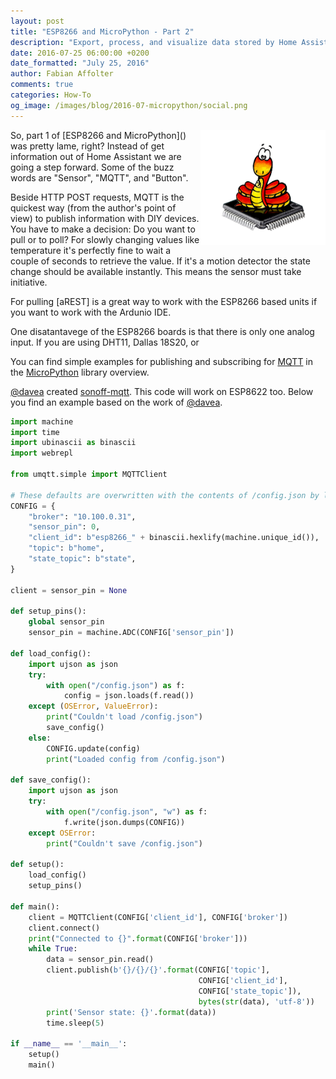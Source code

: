 ```yaml
---
layout: post
title: "ESP8266 and MicroPython - Part 2"
description: "Export, process, and visualize data stored by Home Assistant."
date: 2016-07-25 06:00:00 +0200
date_formatted: "July 25, 2016"
author: Fabian Affolter
comments: true
categories: How-To
og_image: /images/blog/2016-07-micropython/social.png
---
```


<img src='/images/blog/2016-07-micropython/micropython.png' style='clear: right; border:none; box-shadow: none; float: right; margin-bottom: 12px;' width='200' />
So, part 1 of [ESP8266 and MicroPython]() was pretty lame, right? Instead of get information out of Home Assistant we are going a step forward. Some of the buzz words are "Sensor", "MQTT", and "Button". 

<!--more-->

Beside HTTP POST requests, MQTT is the quickest way (from the author's point of view) to publish information with DIY devices. You have to make a decision: Do you want to pull or to poll? For slowly changing values like temperature it's perfectly fine to wait a couple of seconds to retrieve the value. If it's a motion detector the state change should be available instantly. This means the sensor must take initiative. 

For pulling [aREST] is a great way to work with the ESP8266 based units if you want to work with the Ardunio IDE. 

One disatantavege of the ESP8266 boards is that there is only one analog input. If you are using DHT11, Dallas 18S20, or 

You can find simple examples for publishing and subscribing for [MQTT](https://github.com/micropython/micropython-lib/tree/master/umqtt.simple) in the [MicroPython](https://github.com/micropython/micropython-lib) library overview. 

[@davea](https://github.com/davea) created [sonoff-mqtt](https://github.com/davea/sonoff-mqtt). This code will work on ESP8622 too. Below you find an example based on the work of [@davea](https://github.com/davea). 


```python
import machine
import time
import ubinascii as binascii
import webrepl

from umqtt.simple import MQTTClient

# These defaults are overwritten with the contents of /config.json by load_config()
CONFIG = {
    "broker": "10.100.0.31",
    "sensor_pin": 0, 
    "client_id": b"esp8266_" + binascii.hexlify(machine.unique_id()),
    "topic": b"home",
    "state_topic": b"state",
}

client = sensor_pin = None

def setup_pins():
    global sensor_pin
    sensor_pin = machine.ADC(CONFIG['sensor_pin'])

def load_config():
    import ujson as json
    try:
        with open("/config.json") as f:
            config = json.loads(f.read())
    except (OSError, ValueError):
        print("Couldn't load /config.json")
        save_config()
    else:
        CONFIG.update(config)
        print("Loaded config from /config.json")

def save_config():
    import ujson as json
    try:
        with open("/config.json", "w") as f:
            f.write(json.dumps(CONFIG))
    except OSError:
        print("Couldn't save /config.json")

def setup():
    load_config()
    setup_pins()

def main():
    client = MQTTClient(CONFIG['client_id'], CONFIG['broker'])
    client.connect()
    print("Connected to {}".format(CONFIG['broker']))
    while True:
        data = sensor_pin.read()
        client.publish(b'{}/{}/{}'.format(CONFIG['topic'],
                                          CONFIG['client_id'],
                                          CONFIG['state_topic']),
                                          bytes(str(data), 'utf-8'))
        print('Sensor state: {}'.format(data))
        time.sleep(5)

if __name__ == '__main__':
    setup()
    main()
```




